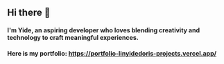 ## Hi there 👋
#### I'm Yide, an aspiring developer who loves blending creativity and technology to craft meaningful experiences. 
#### Here is my portfolio: https://portfolio-linyidedoris-projects.vercel.app/

<!--
**LINYIDEDORIS/LINYIDEDORIS** is a ✨ _special_ ✨ repository because its `README.md` (this file) appears on your GitHub profile.

Here are some ideas to get you started:

- 🔭 I’m currently working on ...
- 🌱 I’m currently learning ...
- 👯 I’m looking to collaborate on ...
- 🤔 I’m looking for help with ...
- 💬 Ask me about ...
- 📫 How to reach me: ...
- 😄 Pronouns: ...
- ⚡ Fun fact: ...
-->
